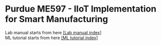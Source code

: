 # Purdue ME597 - IIoT Implementation for Smart Manufacturing
Lab manual starts from here [[Lab manual index]](https://colab.research.google.com/github/ljwg3000/JihoLeePublic/purdue_me597_iiot/blob/main/index.ipynb)\
ML tutorial starts from here [[ML tutorial index]](https://colab.research.google.com/github/ljwg3000/JihoLeePublic/purdue_me597_iiot/blob/main/ML_index.ipynb)
